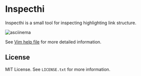 # Inspecthi
Inspecthi is a small tool for inspecting highlighting link structure.

![asciinema](https://user-images.githubusercontent.com/602961/60674017-209d6a80-9eb4-11e9-8684-1598ea94702c.gif)

See [Vim help file](https://github.com/cocopon/inspecthi.vim/blob/master/doc/inspecthi.txt) for more detailed information.


## License
MIT License. See `LICENSE.txt` for more information.
